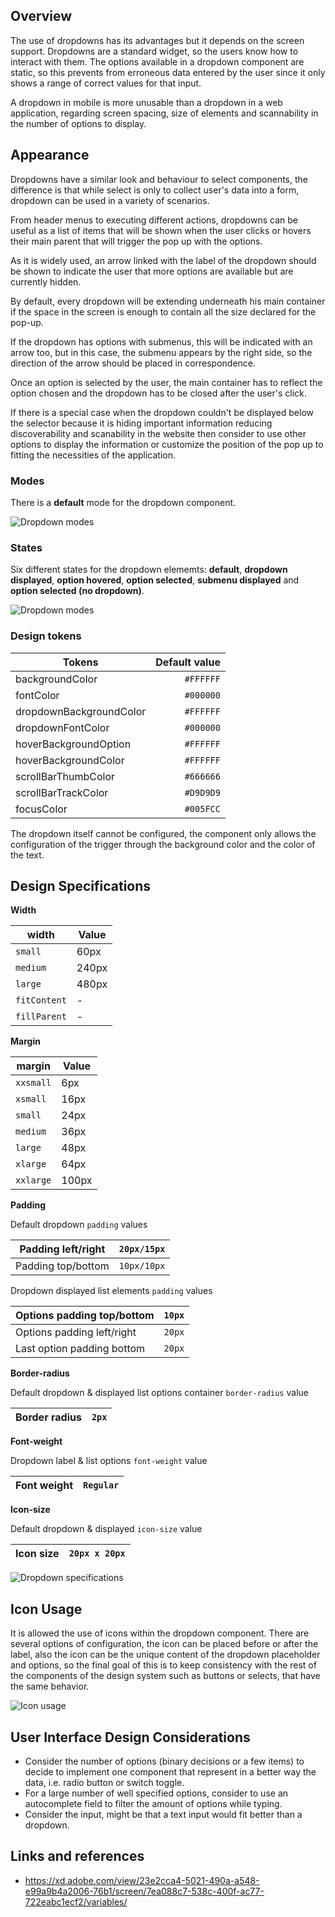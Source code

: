 ## Overview

The use of dropdowns has its advantages but it depends on the screen support. Dropdowns are a standard widget, so the users know how to interact with them. The options available in a dropdown component are static, so this prevents from erroneous data entered by the user since it only shows a range of correct values for that input.

A dropdown in mobile is more unusable than a dropdown in a web application, regarding screen spacing, size of elements and scannability in the number of options to display.

## Appearance

Dropdowns have a similar look and behaviour to select components, the difference is that while select is only to collect user's data into a form, dropdown can be used in a variety of scenarios.

From header menus to executing different actions, dropdowns can be useful as a list of items that will be shown when the user clicks or hovers their main parent that will trigger the pop up with the options.

As it is widely used, an arrow linked with the label of the dropdown should be shown to indicate the user that more options are available but are currently hidden.

By default, every dropdown will be extending underneath his main container if the space in the screen is enough to contain all the size declared for the pop-up.

If the dropdown has options with submenus, this will be indicated with an arrow too, but in this case, the submenu appears by the right side, so the direction of the arrow should be placed in correspondence.

Once an option is selected by the user, the main container has to reflect the option chosen and the dropdown has to be closed after the user's click.

If there is a special case when the dropdown couldn't be displayed below the selector because it is hiding important information reducing discoverability and scanability in the website then consider to use other options to display the information or customize the position of the pop up to fitting the necessities of the application.

### Modes

There is a **default** mode for the dropdown component.

![Dropdown modes](images/dropdown_modes.png)

### States

Six different states for the dropdown elememts: **default**, **dropdown displayed**, **option hovered**, **option selected**, **submenu displayed** and **option selected (no dropdown)**.

![Dropdown modes](images/dropdown_states.png)

### Design tokens

| Tokens                  | Default value |
| ----------------------- | ------------: |
| backgroundColor         |     `#FFFFFF` |
| fontColor               |     `#000000` |
| dropdownBackgroundColor |     `#FFFFFF` |
| dropdownFontColor       |     `#000000` |
| hoverBackgroundOption   |     `#FFFFFF` |
| hoverBackgroundColor    |     `#FFFFFF` |
| scrollBarThumbColor     |     `#666666` |
| scrollBarTrackColor     |     `#D9D9D9` |
| focusColor              |     `#005FCC` |

The dropdown itself cannot be configured, the component only allows the configuration of the trigger through the background color and the color of the text.

## Design Specifications

**Width**

width | Value
-- | --
`small` | 60px
`medium` | 240px
`large` | 480px
`fitContent` | -
`fillParent` | -

**Margin**

margin | Value
-- | --
`xxsmall` | 6px
`xsmall` | 16px
`small` | 24px
`medium` | 36px
`large` | 48px
`xlarge` | 64px
`xxlarge` | 100px

**Padding**

Default dropdown `padding` values

| Padding left/right             |   `20px/15px` |
-- | --
| Padding top/bottom             |   `10px/10px` |

Dropdown displayed list elements `padding` values

| Options padding top/bottom    | `10px` |
-- | --
| Options padding left/right    | `20px` |
| Last option padding bottom    | `20px` |

**Border-radius**

Default dropdown & displayed list options container `border-radius` value

Border radius                  |         `2px` |
-- | --

**Font-weight**

Dropdown label & list options `font-weight` value

Font weight                    |     `Regular` |
-- | --

**Icon-size**

Default dropdown & displayed `icon-size` value

Icon size                      | `20px x 20px` |
-- | --



![Dropdown specifications](images/dropdown_specs.png)

## Icon Usage

It is allowed the use of icons within the dropdown component. There are several options of configuration, the icon can be placed before or after the label, also the icon can be the unique content of the dropdown placeholder and options, so the final goal of this is to keep consistency with the rest of the components of the design system such as buttons or selects, that have the same behavior.

![Icon usage](images/dropdown_iconusage.png)

## User Interface Design Considerations

- Consider the number of options (binary decisions or a few items) to decide to implement one component that represent in a better way the data, i.e. radio button or switch toggle.
- For a large number of well specified options, consider to use an autocomplete field to filter the amount of options while typing.
- Consider the input, might be that a text input would fit better than a dropdown.

## Links and references

- https://xd.adobe.com/view/23e2cca4-5021-490a-a548-e99a9b4a2006-76b1/screen/7ea088c7-538c-400f-ac77-722eabc1ecf2/variables/

